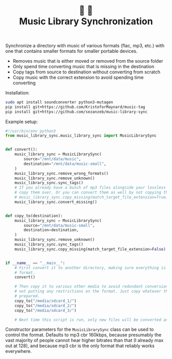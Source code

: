 <h1 align="center">🎵 📂<br/>Music Library Synchronization</h1>
<br/>

Synchronize a directory with music of various formats (flac, mp3, etc.) with one
that contains smaller formats for smaller portable devices.

- Removes music that is either moved or removed from the source folder
- Only spend time converting music that is missing in the destination
- Copy tags from source to destination without converting from scratch
- Copy music with the correct extension to avoid spending time converting

Installation:

```bash
sudo apt install soundconverter python3-mutagen
pip install git+https://github.com/KristoforMaynard/music-tag
pip install git+https://github.com/sezanzeb/music-library-sync
```

Example setup:

```py
#!/usr/bin/env python3
from music_library_sync.music_library_sync import MusicLibrarySync


def convert():
    music_library_sync = MusicLibrarySync(
        source="/mnt/data/music",
        destination="/mnt/data/music-small",
    )
    music_library_sync.remove_wrong_formats()
    music_library_sync.remove_unknown()
    music_library_sync.sync_tags()
    # If you already have a bunch of mp3 files alongside your lossless files, you can
    # copy them over. Or you can convert them as well by not copying them.
    # music_library_sync.copy_missing(match_target_file_extension=True)
    music_library_sync.convert_missing()


def copy_to(destination):
    music_library_sync = MusicLibrarySync(
        source="/mnt/data/music-small",
        destination=destination,
    )
    music_library_sync.remove_unknown()
    music_library_sync.sync_tags()
    music_library_sync.copy_missing(match_target_file_extension=False)


if __name__ == "__main__":
    # First convert it to another directory, making sure everything is of the correct
    # format.
    convert()

    # Then copy it to various other media to avoid redundant conversions, this time
    # not putting any restrictions on the format. Just copy whatever the other steps
    # prepared.
    copy_to("/media/sdcard_1/")
    copy_to("/media/sdcard_2/")
    copy_to("/media/sdcard_3/")

    # Next time this script is run, only new files will be converted and copied.
```

Constructor parameters for the `MusicLibrarySync` class can be used to control the
format. Defaults to mp3 cbr 160kbps, because presumably the vast majority of people
cannot hear higher bitrates than that (I already max out at 128), and because mp3 cbr
is the only format that reliably works everywhere.
